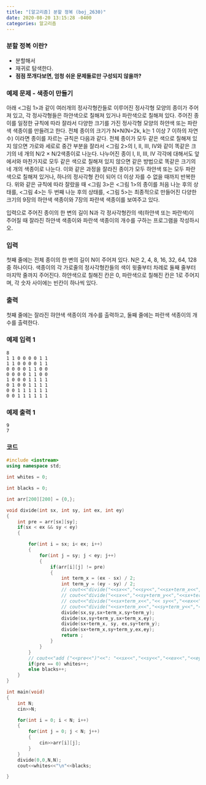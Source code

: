 ```yaml
---
title: "[알고리즘] 분할 정복 (boj_2630)"
date: 2020-08-20 13:15:28 -0400
categories: 알고리즘
---
```


### 분할 정복 이란?
- 분할해서
- 재귀로 탐색한다.
- **점점 쪼개다보면, 엄청 쉬운 문제들로만 구성되지 않을까?**

### 예제 문제 - 색종이 만들기

아래 <그림 1>과 같이 여러개의 정사각형칸들로 이루어진 정사각형 모양의 종이가 주어져 있고, 각 정사각형들은 하얀색으로 칠해져 있거나 파란색으로 칠해져 있다. 주어진 종이를 일정한 규칙에 따라 잘라서 다양한 크기를 가진 정사각형 모양의 하얀색 또는 파란색 색종이를 만들려고 한다.
전체 종이의 크기가 N×N(N=2k, k는 1 이상 7 이하의 자연수) 이라면 종이를 자르는 규칙은 다음과 같다.
전체 종이가 모두 같은 색으로 칠해져 있지 않으면 가로와 세로로 중간 부분을 잘라서 <그림 2>의 I, II, III, IV와 같이 똑같은 크기의 네 개의 N/2 × N/2색종이로 나눈다. 나누어진 종이 I, II, III, IV 각각에 대해서도 앞에서와 마찬가지로 모두 같은 색으로 칠해져 있지 않으면 같은 방법으로 똑같은 크기의 네 개의 색종이로 나눈다. 이와 같은 과정을 잘라진 종이가 모두 하얀색 또는 모두 파란색으로 칠해져 있거나, 하나의 정사각형 칸이 되어 더 이상 자를 수 없을 때까지 반복한다.
위와 같은 규칙에 따라 잘랐을 때 <그림 3>은 <그림 1>의 종이를 처음 나눈 후의 상태를, <그림 4>는 두 번째 나눈 후의 상태를, <그림 5>는 최종적으로 만들어진 다양한 크기의 9장의 하얀색 색종이와 7장의 파란색 색종이를 보여주고 있다.

입력으로 주어진 종이의 한 변의 길이 N과 각 정사각형칸의 색(하얀색 또는 파란색)이 주어질 때 잘라진 하얀색 색종이와 파란색 색종이의 개수를 구하는 프로그램을 작성하시오.

### 입력
첫째 줄에는 전체 종이의 한 변의 길이 N이 주어져 있다. N은 2, 4, 8, 16, 32, 64, 128 중 하나이다. 색종이의 각 가로줄의 정사각형칸들의 색이 윗줄부터 차례로 둘째 줄부터 마지막 줄까지 주어진다. 하얀색으로 칠해진 칸은 0, 파란색으로 칠해진 칸은 1로 주어지며, 각 숫자 사이에는 빈칸이 하나씩 있다.

### 출력
첫째 줄에는 잘라진 햐얀색 색종이의 개수를 출력하고, 둘째 줄에는 파란색 색종이의 개수를 출력한다.

### 예제 입력 1 
```
8
1 1 0 0 0 0 1 1
1 1 0 0 0 0 1 1
0 0 0 0 1 1 0 0
0 0 0 0 1 1 0 0
1 0 0 0 1 1 1 1
0 1 0 0 1 1 1 1
0 0 1 1 1 1 1 1
0 0 1 1 1 1 1 1
```
### 예제 출력 1 
```
9
7
```
### 코드
```cpp
#include <iostream>
using namespace std;

int whites = 0;

int blacks = 0;

int arr[200][200] = {0,};

void divide(int sx, int sy, int ex, int ey)
{
    int pre = arr[sx][sy];
    if(sx < ex && sy < ey)
    {

        for(int i = sx; i< ex; i++)
        {
            for(int j = sy; j < ey; j++)
            {
                if(arr[i][j] != pre)
                {
                    int term_x = (ex - sx) / 2;
                    int term_y = (ey - sy) / 2;
                    // cout<<"divide("<<sx<<","<<sy<<","<<sx+term_x<<","<<sy+term_y<<");"<<endl;
                    // cout<<"divide("<<sx<<","<<sy+term_y<<","<<sx+term_x<<","<<ey<<");"<<endl;
                    // cout<<"divide("<<sx+term_x<<","<< sy<<","<<ex<<","<<sy+term_y<<");"<<endl;
                    // cout<<"divide("<<sx+term_x<<","<<sy+term_y<<","<<ex<<","<<ey<<");"<<endl;
                    divide(sx,sy,sx+term_x,sy+term_y);
                    divide(sx,sy+term_y,sx+term_x,ey);
                    divide(sx+term_x, sy, ex,sy+term_y);
                    divide(sx+term_x,sy+term_y,ex,ey);
                    return ;
                }
            }
        }
        // cout<<"add ("<<pre<<")"<<": "<<sx<<","<<sy<<","<<ex<<","<<ey<<endl;
        if(pre == 0) whites++;
        else blacks++;
    }
}

int main(void)
{
    int N;
    cin>>N;

    for(int i = 0; i < N; i++)
    {
        for(int j = 0; j < N; j++)
        {
            cin>>arr[i][j];
        }
    }
    divide(0,0,N,N);
    cout<<whites<<"\n"<<blacks;

}

```